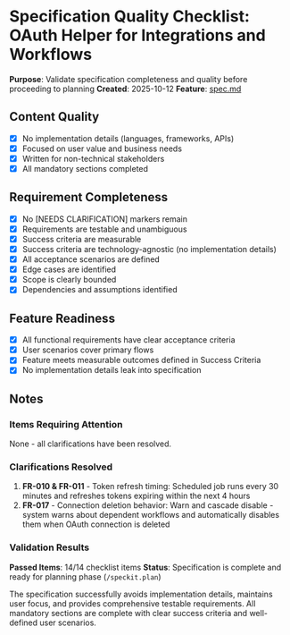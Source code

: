 # Specification Quality Checklist: OAuth Helper for Integrations and Workflows

**Purpose**: Validate specification completeness and quality before proceeding to planning
**Created**: 2025-10-12
**Feature**: [spec.md](../spec.md)

## Content Quality

- [x] No implementation details (languages, frameworks, APIs)
- [x] Focused on user value and business needs
- [x] Written for non-technical stakeholders
- [x] All mandatory sections completed

## Requirement Completeness

- [x] No [NEEDS CLARIFICATION] markers remain
- [x] Requirements are testable and unambiguous
- [x] Success criteria are measurable
- [x] Success criteria are technology-agnostic (no implementation details)
- [x] All acceptance scenarios are defined
- [x] Edge cases are identified
- [x] Scope is clearly bounded
- [x] Dependencies and assumptions identified

## Feature Readiness

- [x] All functional requirements have clear acceptance criteria
- [x] User scenarios cover primary flows
- [x] Feature meets measurable outcomes defined in Success Criteria
- [x] No implementation details leak into specification

## Notes

### Items Requiring Attention

None - all clarifications have been resolved.

### Clarifications Resolved

1. **FR-010 & FR-011** - Token refresh timing: Scheduled job runs every 30 minutes and refreshes tokens expiring within the next 4 hours
2. **FR-017** - Connection deletion behavior: Warn and cascade disable - system warns about dependent workflows and automatically disables them when OAuth connection is deleted

### Validation Results

**Passed Items**: 14/14 checklist items
**Status**: Specification is complete and ready for planning phase (`/speckit.plan`)

The specification successfully avoids implementation details, maintains user focus, and provides comprehensive testable requirements. All mandatory sections are complete with clear success criteria and well-defined user scenarios.
